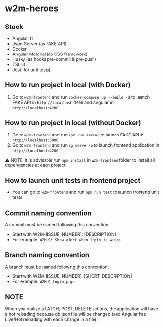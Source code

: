 # w2m-heroes

## Stack
* Angular 11
* Json-Server (as FAKE API)
* Docker
* Angular Material (as CSS framework)
* Husky (as hooks pre-commit & pre-push)
* TSLint
* Jest (for unit tests)

## How to run project in local (with Docker)
1. Go to `w2m-frontend` and run `docker-compose up --build -d` to launch FAKE API in `http://localhost:3000` and Angular in `http://localhost:4200`

## How to run project in local (without Docker)
1. Go to `w2m-frontend` and run `npm run server` to launch FAKE API in `http://localhost:3000`
2. Go to `w2m-frontend` and run `ng serve -o` to launch frontend application in `http://localhost:4200`

:warning: NOTE: It is advisable run `npm install` in `w2m-frontend` folder to install all dependencies at each project.

## How to launch unit tests in frontend project
* You can go to `w2m-frontend` and run `npm run test` to launch frontend unit tests.


## Commit naming convention
A commit must be named following this convention:

* Start with W2M-[ISSUE_NUMBER]:   [DESCRIPTION]
* For example: `W2M-9: Show alert when login is wrong`

## Branch naming convention

A branch must be named following this convention:

* Start with W2M-[ISSUE_NUMBER]_[SHORT_DESCRIPTION]
* For example: `W2M-9_login_page`

## NOTE
When you realize a PATCH, POST, DELETE actions, the application will have a hot reloading because db.json file will be changed (and Angular has Live/Hot reloading with each change in a file).